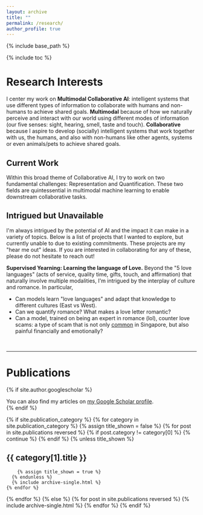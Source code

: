 ```yaml
---
layout: archive
title: ""
permalink: /research/
author_profile: true
---
```


{% include base_path %}

{% include toc %}

# Research Interests
I center my work on **Multimodal Collaborative AI**: intelligent systems that use different types of information to collaborate with humans and non-humans to achieve shared goals. **Multimodal** because of how we naturally perceive and interact with our world using different modes of information (our five senses: sight, hearing, smell, taste and touch). **Collaborative** because I aspire to develop (socially) intelligent systems that work together with us, the humans, and also with non-humans like other agents, systems or even animals/pets to achieve shared goals.

## Current Work
Within this broad theme of Collaborative AI, I try to work on two fundamental challenges: Representation and Quantification. These two fields are quintessential in multimodal machine learning to enable downstream collaborative tasks. 


## Intrigued but Unavailable
I'm always intrigued by the potential of AI and the impact it can make in a variety of topics. Below is a list of projects that I wanted to explore, but currently unable to due to existing commitments. These projects are my "hear me out" ideas. If you are interested in collaborating for any of these, please do not hesitate to reach out!

**Supervised Yearning: Learning the language of Love.**
Beyond the "5 love languages" (acts of service, quality time, gifts, touch, and affirmation) that naturally involve multiple modalities, I'm intrigued by the interplay of culture and romance. In particular,

- Can models learn "love languages" and adapt that knowledge to different cultures (East vs West).
- Can we quantify romance? What makes a love letter romantic?
- Can a model, trained on being an expert in romance (lol), counter love scams: a type of scam that is not only <a href="https://www.dbs.com/livemore/money/types-of-scams-singapore.html" target="_blank">common</a> in Singapore, but also painful financially and emotionally? 

<br>

---

# Publications

{% if site.author.googlescholar %}
  <div class="wordwrap">You can also find my articles on <a href="{{site.author.googlescholar}}">my Google Scholar profile</a>.</div>
{% endif %}

<!-- New style rendering if publication categories are defined -->
{% if site.publication_category %}
  {% for category in site.publication_category  %}
    {% assign title_shown = false %}
    {% for post in site.publications reversed %}
      {% if post.category != category[0] %}
        {% continue %}
      {% endif %}
      {% unless title_shown %}
##      {{ category[1].title }}
        {% assign title_shown = true %}
      {% endunless %}
      {% include archive-single.html %}
    {% endfor %}
  {% endfor %}
{% else %}
  {% for post in site.publications reversed %}
    {% include archive-single.html %}
  {% endfor %}
{% endif %}
